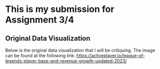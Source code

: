 # This is my submission for Assignment 3/4

## Original Data Visualization

Below is the original data visualization that I will be critiquing. The image can be found at the following link: 
https://activeplayer.io/league-of-legends-player-base-and-revenue-growth-updated-2023/



